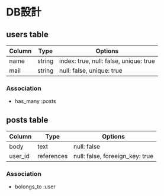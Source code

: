  # DB設計


 ## users table

 | Column |  Type  |   Options
 |--------|--------|---------------------------------------
 | name   | string | index: true, null: false, unique: true
 | mail   | string | null: false, unique: true

 ### Association

  - has_many :posts


 ## posts table

 |    Column    |  Type     |   Options
 |--------------|-----------|------------------
 |     body     |  text     | null: false
 |    user_id   |references | null: false, foreeign_key: true

 ### Association

  - bolongs_to :user